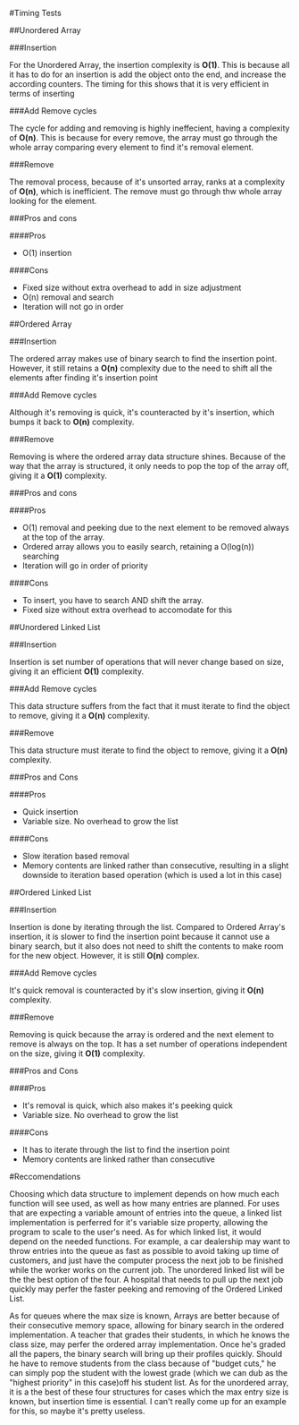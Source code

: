 #Timing Tests

##Unordered Array

###Insertion

For the Unordered Array, the insertion complexity is **O(1)**. This is because all it has to do for an insertion is add the object onto the end, and increase the according counters. The timing for this shows that it is very efficient in terms of inserting

###Add Remove cycles

The cycle for adding and removing is highly ineffecient, having a complexity of **O(n)**. This is because for every remove, the array must go through the whole array comparing every element to find it's removal element.

###Remove

The removal process, because of it's unsorted array, ranks at a complexity of **O(n)**, which is inefficient. The remove must go through thw whole array looking for the element.

###Pros and cons

####Pros

* O(1) insertion

####Cons

* Fixed size without extra overhead to add in size adjustment
* O(n) removal and search
* Iteration will not go in order

##Ordered Array

###Insertion

The ordered array makes use of binary search to find the insertion point. However, it still retains a **O(n)** complexity due to the need to shift all the elements after finding it's insertion point

###Add Remove cycles

Although it's removing is quick, it's counteracted by it's insertion, which bumps it back to **O(n)** complexity.

###Remove

Removing is where the ordered array data structure shines. Because of the way that the array is structured, it only needs to pop the top of the array off, giving it a **O(1)** complexity.

###Pros and cons

####Pros

* O(1) removal and peeking due to the next element to be removed always at the top of the array.
* Ordered array allows you to easily search, retaining a O(log(n)) searching
* Iteration will go in order of priority

####Cons

* To insert, you have to search AND shift the array.
* Fixed size without extra overhead to accomodate for this

##Unordered Linked List

###Insertion

Insertion is set number of operations that will never change based on size, giving it an efficient **O(1)** complexity.

###Add Remove cycles

This data structure suffers from the fact that it must iterate to find the object to remove, giving it a **O(n)** complexity.

###Remove

This data structure must iterate to find the object to remove, giving it a **O(n)** complexity.

###Pros and Cons

####Pros

* Quick insertion
* Variable size. No overhead to grow the list

####Cons

* Slow iteration based removal
* Memory contents are linked rather than consecutive, resulting in a slight downside to iteration based operation (which is used a lot in this case)

##Ordered Linked List

###Insertion

Insertion is done by iterating through the list. Compared to Ordered Array's insertion, it is slower to find the insertion point because it cannot use a binary search, but it also does not need to shift the contents to make room for the new object. However, it is still **O(n)** complex.

###Add Remove cycles

It's quick removal is counteracted by it's slow insertion, giving it **O(n)** complexity.

###Remove

Removing is quick because the array is ordered and the next element to remove is always on the top. It has a set number of operations independent on the size, giving it **O(1)** complexity.

###Pros and Cons

####Pros

* It's removal is quick, which also makes it's peeking quick
* Variable size. No overhead to grow the list

####Cons

* It has to iterate through the list to find the insertion point
* Memory contents are linked rather than consecutive

#Reccomendations

Choosing which data structure to implement depends on how much each function will see used, as well as how many entries are planned. For uses that are expecting a variable amount of entries into the queue, a linked list implementation is perferred for it's variable size property, allowing the program to scale to the user's need. As for which linked list, it would depend on the needed functions. For example, a car dealership may want to throw entries into the queue as fast as possible to avoid taking up time of customers, and just have the computer process the next job to be finished while the worker works on the current job. The unordered linked list will be the the best option of the four. A hospital that needs to pull up the next job quickly may perfer the faster peeking and removing of the Ordered Linked List.

As for queues where the max size is known, Arrays are better because of their consecutive memory space, allowing for binary search in the ordered implementation. A teacher that grades their students, in which he knows the class size, may perfer the ordered array implementation. Once he's graded all the papers, the binary search will bring up their profiles quickly. Should he have to remove students from the class because of "budget cuts," he can simply pop the student with the lowest grade (which we can dub as the "highest priority" in this case)off his student list. As for the unordered array, it is a the best of these four structures for cases which the max entry size is known, but insertion time is essential. I can't really come up for an example for this, so maybe it's pretty useless.
